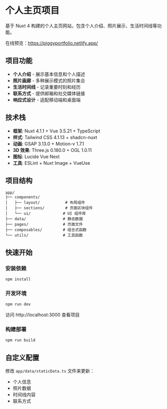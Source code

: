 # 个人主页项目

基于 Nuxt 4 构建的个人主页网站，包含个人介绍、照片展示、生活时间线等功能。

在线预览：https://piggyportfolio.netlify.app/

## 项目功能

- **个人介绍** - 展示基本信息和个人描述
- **照片画廊** - 多种展示模式的照片集合
- **生活时间线** - 记录重要时刻和经历
- **联系方式** - 提供邮箱和社交媒体链接
- **响应式设计** - 适配移动端和桌面端

## 技术栈

- **框架**: Nuxt 4.1.1 + Vue 3.5.21 + TypeScript
- **样式**: Tailwind CSS 4.1.13 + shadcn-nuxt
- **动画**: GSAP 3.13.0 + Motion-v 1.7.1
- **3D 效果**: Three.js 0.180.0 + OGL 1.0.11
- **图标**: Lucide Vue Next
- **工具**: ESLint + Nuxt Image + VueUse

## 项目结构

```
app/
├── components/
│   ├── layout/           # 布局组件
│   ├── sections/         # 页面区块组件
│   └── ui/              # UI 组件库
├── data/                # 静态数据
├── pages/               # 页面文件
├── composables/         # 组合式函数
└── utils/               # 工具函数
```

## 快速开始

### 安装依赖

```bash
npm install
```

### 开发环境

```bash
npm run dev
```

访问 http://localhost:3000 查看项目

### 构建部署

```bash
npm run build
```

## 自定义配置

修改 `app/data/staticData.ts` 文件来更新：

- 个人信息
- 照片数据
- 时间线内容
- 联系方式
